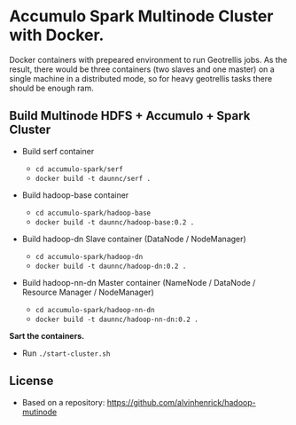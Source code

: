 # Accumulo Spark Multinode Cluster with Docker.

Docker containers with prepeared environment to run Geotrellis jobs.
As the result, there would be three containers (two slaves and one master) on a single machine in a distributed mode,
so for heavy geotrellis tasks there should be enough ram.

Build Multinode HDFS + Accumulo + Spark Cluster
------------------------------

* Build serf container
  * `cd accumulo-spark/serf`
  * `docker build -t daunnc/serf .`

* Build hadoop-base container
  * `cd accumulo-spark/hadoop-base`
  * `docker build -t daunnc/hadoop-base:0.2 .`  
  
* Build hadoop-dn Slave container (DataNode / NodeManager)
  * `cd accumulo-spark/hadoop-dn`
  * `docker build -t daunnc/hadoop-dn:0.2 .`  

* Build hadoop-nn-dn Master container (NameNode / DataNode / Resource Manager / NodeManager)
  * `cd accumulo-spark/hadoop-nn-dn`
  * `docker build -t daunnc/hadoop-nn-dn:0.2 .` 

**Sart the containers.**

 * Run `./start-cluster.sh`
     
## License

* Based on a repository: https://github.com/alvinhenrick/hadoop-mutinode
